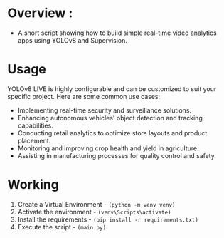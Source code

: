 # Overview :
- A short script showing how to build simple real-time video analytics apps using YOLOv8 and Supervision.

# Usage
YOLOv8 LIVE is highly configurable and can be customized to suit your specific project. Here are some common use cases:

- Implementing real-time security and surveillance solutions.
- Enhancing autonomous vehicles' object detection and tracking capabilities.
- Conducting retail analytics to optimize store layouts and product placement.
- Monitoring and improving crop health and yield in agriculture.
- Assisting in manufacturing processes for quality control and safety.

# Working 

1. Create a Virtual Environment - `(python -m venv venv)`
2. Activate the environment - `(venv\Scripts\activate)`
3. Install the requirements - `(pip install -r requirements.txt)`
4. Execute the script - `(main.py)`
